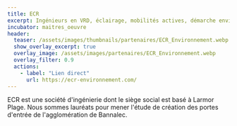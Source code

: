 ```yaml
---
title: ECR
excerpt: Ingénieurs en VRD, éclairage, mobilités actives, démarche environnementale
incubator: maitres_oeuvre
header:
  teaser: /assets/images/thumbnails/partenaires/ECR_Environnement.webp
  show_overlay_excerpt: true
  overlay_image: /assets/images/partenaires/ECR_Environnement.webp
  overlay_filter: 0.9
  actions:
    - label: "Lien direct"
      url: https://ecr-environnement.com/
---
```


ECR est une société d'ingénierie dont le siège social est basé à Larmor Plage. Nous sommes lauréats pour mener l'étude de création des portes d'entrée de l'agglomération de Bannalec.
